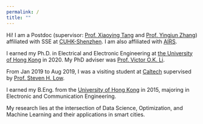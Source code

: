 ```yaml
---
permalink: /
title: ""
---
```



Hi! I am a Postdoc (supervisor: [Prof. Xiaoying Tang](https://sse.cuhk.edu.cn/en/faculty/tangxiaoying) and [Prof. Yingjun Zhang](https://staff.ie.cuhk.edu.hk/~yjzhang/)) affiliated with SSE at [CUHK-Shenzhen](https://www.cuhk.edu.cn). I am also affiliated with [AIRS](https://airs.cuhk.edu.cn).

I earned my Ph.D. in Electrical and Electronic Engineering at [the University of Hong Kong](https://www.hku.hk) in 2020. My PhD adviser was [Prof. Victor O.K. Li](https://vli.eee.hku.hk).

From Jan 2019 to Aug 2019, I was a visiting student at [Caltech](https://www.caltech.edu) supervised by [Prof. Steven H. Low](https://netlab.caltech.edu). 

I earned my B.Eng. from the [University of Hong Kong](https://www.hku.hk) in 2015, majoring in Electronic and Communication Engineering.

My research lies at the intersection of Data Science, Optimization, and Machine Learning and their applications in smart cities. 